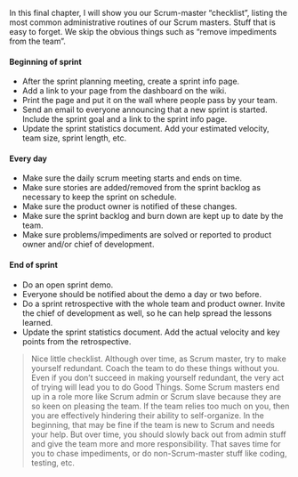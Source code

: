 In this final chapter, I will show you our Scrum-master “checklist”, listing the most common administrative routines of our Scrum masters. Stuff that is easy to forget. We skip the obvious things such as “remove impediments from the team”.

#### Beginning of sprint
- After the sprint planning meeting, create a sprint info page.
- Add a link to your page from the dashboard on the wiki.
- Print the page and put it on the wall where people pass by your team.
- Send an email to everyone announcing that a new sprint is started. Include the sprint goal and a link to the sprint info page.
- Update the sprint statistics document. Add your estimated velocity, team size, sprint length, etc.

#### Every day
- Make sure the daily scrum meeting starts and ends on time.
- Make sure stories are added/removed from the sprint backlog as necessary to keep the sprint on schedule.
- Make sure the product owner is notified of these changes.
- Make sure the sprint backlog and burn down are kept up to date by the team.
- Make sure problems/impediments are solved or reported to product owner and/or chief of development.

#### End of sprint
- Do an open sprint demo.
- Everyone should be notified about the demo a day or two before.
- Do a sprint retrospective with the whole team and product owner. Invite the chief of development as well, so he can help spread the lessons learned.
- Update the sprint statistics document. Add the actual velocity and key points from the retrospective.

> Nice little checklist. Although over time, as Scrum master, try to make yourself redundant. Coach the team to do these things without you. Even if you don’t succeed in making yourself redundant, the very act of trying will lead you to do Good Things. Some Scrum masters end up in a role more like Scrum admin or Scrum slave because they are so keen on pleasing the team. If the team relies too much on you, then you are effectively hindering their ability to self-organize. In the beginning, that may be fine if the team is new to Scrum and needs your help. But over time, you should slowly back out from admin stuff and give the team more and more responsibility. That saves time for you to chase impediments, or do non-Scrum-master stuff like coding, testing, etc.

